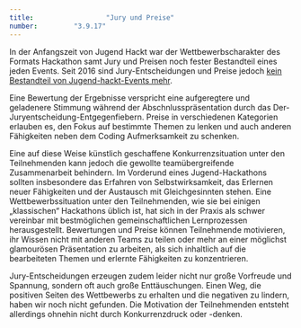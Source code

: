 ```yaml
---
title: 					"Jury und Preise"
number: 		"3.9.17"
---
```


In der Anfangszeit von Jugend Hackt war der Wettbewerbscharakter des Formats Hackathon samt Jury und Preisen noch fester Bestandteil eines jeden Events. Seit 2016 sind Jury-Entscheidungen und Preise jedoch [kein Bestandteil von Jugend-hackt-Events mehr](https://jugendhackt.org/blog/auf-gehts-nach-berlin-zu-jugend-hackt-2016/).

Eine Bewertung der Ergebnisse verspricht eine aufgeregtere und geladenere Stimmung während der Abschnlusspräsentation durch das Der-Juryentscheidung-Entgegenfiebern. Preise in verschiedenen Kategorien erlauben es, den Fokus auf bestimmte Themen zu lenken und auch anderen Fähigkeiten neben dem Coding Aufmerksamkeit zu schenken.

Eine auf diese Weise künstlich geschaffene Konkurrenzsituation unter den Teilnehmenden kann jedoch die gewollte teamübergreifende Zusammenarbeit behindern. Im Vorderund eines Jugend-Hackathons sollten insbesondere das Erfahren von Selbstwirksamkeit, das Erlernen neuer Fähigkeiten und der Austausch mit Gleichgesinnten stehen. Eine Wettbewerbssituation unter den Teilnehmenden, wie sie bei einigen „klassischen“ Hackathons üblich ist, hat sich in der Praxis als schwer vereinbar mit bestmöglichen gemeinschaftlichen Lernprozessen herausgestellt. Bewertungen und Preise können Teilnehmende motivieren, ihr Wissen nicht mit anderen Teams zu teilen oder mehr an einer möglichst glamourösen Präsentation zu arbeiten, als sich inhaltlich auf die bearbeiteten Themen und erlernte Fähigkeiten zu konzentrieren.

Jury-Entscheidungen erzeugen zudem leider nicht nur große Vorfreude und Spannung, sondern oft auch große Enttäuschungen. Einen Weg, die positiven Seiten des Wettbewerbs zu erhalten und die negativen zu lindern, haben wir noch nicht gefunden. Die Motivation der Teilnehmenden entsteht allerdings ohnehin nicht durch Konkurrenzdruck oder -denken.
